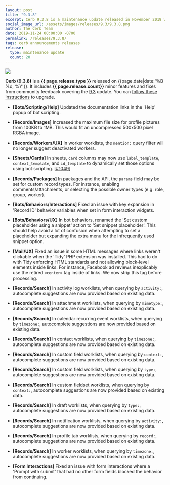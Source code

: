 ```yaml
---
layout: post
title: "9.3.8"
excerpt: Cerb 9.3.8 is a maintenance update released in November 2019 with 20 minor features and fixes from community feedback.
social_image_url: /assets/images/releases/9.3/9.3.8.png
author: The Cerb Team
date: 2019-11-24 00:00:00 -0700
permalink: /releases/9.3.8/
tags: cerb announcements releases
release:
  type: maintenance update
  count: 20
---
```


<div class="cerb-screenshot">
<img src="{{page.social_image_url}}" class="screenshot" style="max-width:500px;">
</div>

**Cerb (9.3.8)** is a **{{ page.release.type }}** released on {{page.date|date:'%B %d, %Y'}}. It includes **{{ page.release.count}}** minor features and fixes from community feedback covering the [9.3](/releases/9.3/) update.  You can [follow these instructions](/docs/upgrading/) to upgrade.

* **[Bots/Scripting/Help]** Updated the documentation links in the 'Help' popup of bot scripting.

* **[Records/Images]** Increased the maximum file size for profile pictures from 100KB to 1MB. This would fit an uncompressed 500x500 pixel RGBA image.

* **[Records/Workers/UX]** In worker worklists, the `mention:` query filter will no longer suggest deactivated workers.

* **[Sheets/Cards]** In sheets, `card` columns may now use `label_template`, `context_template`, and `id_template` to dynamically set those options using bot scripting. [[#1049](https://github.com/jstanden/cerb/issues/1049)]

* **[Records/Packages]** In packages and the API, the `params` field may be set for custom record types. For instance, enabling comments/attachments, or selecting the possible owner types (e.g. role, group, worker).

* **[Bots/Behaviors/Interactions]** Fixed an issue with key expansion in 'Record ID' behavior variables when set in form interaction widgets.

* **[Bots/Behaviors/UX]** In bot behaviors, renamed the 'Set custom placeholder using a snippet' action to 'Set snippet placeholder'. This should help avoid a lot of confusion when attempting to set a placeholder but expanding the extra menu for the infrequently used snippet option.

* **[Mail/UX]** Fixed an issue in some HTML messages where links weren't clickable when the 'Tidy' PHP extension was installed. This had to do with Tidy enforcing HTML standards and not allowing block-level elements inside links. For instance, Facebook ad reviews inexplicably use the retired `<center>` tag inside of links. We now strip this tag before processing.

* **[Records/Search]** In activity log worklists, when querying by `activity:`, autocomplete suggestions are now provided based on existing data.

* **[Records/Search]** In attachment worklists, when querying by `mimetype:`, autocomplete suggestions are now provided based on existing data.

* **[Records/Search]** In calendar recurring event worklists, when querying by `timezone:`, autocomplete suggestions are now provided based on existing data.

* **[Records/Search]** In contact worklists, when querying by `timezone:`, autocomplete suggestions are now provided based on existing data.

* **[Records/Search]** In custom field worklists, when querying by `context:`, autocomplete suggestions are now provided based on existing data.

* **[Records/Search]** In custom field worklists, when querying by `type:`, autocomplete suggestions are now provided based on existing data.

* **[Records/Search]** In custom fieldset worklists, when querying by `context:`, autocomplete suggestions are now provided based on existing data.

* **[Records/Search]** In draft worklists, when querying by `type:`, autocomplete suggestions are now provided based on existing data.

* **[Records/Search]** In notification worklists, when querying by `activity:`, autocomplete suggestions are now provided based on existing data.

* **[Records/Search]** In profile tab worklists, when querying by `record:`, autocomplete suggestions are now provided based on existing data.

* **[Records/Search]** In worker worklists, when querying by `timezone:`, autocomplete suggestions are now provided based on existing data.

* **[Form Interactions]** Fixed an issue with form interactions where a 'Prompt with submit' that had no other form fields blocked the behavior from continuing.

